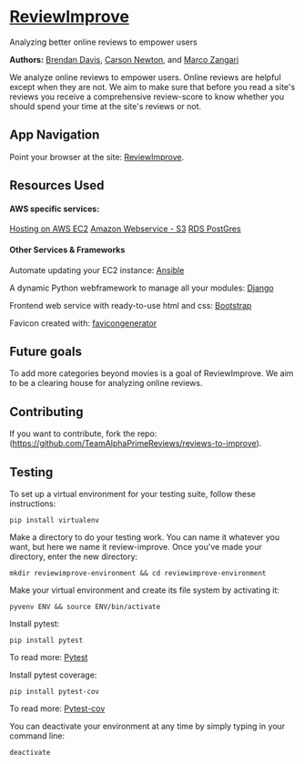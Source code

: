 # [ReviewImprove](http://ec2-54-146-255-108.compute-1.amazonaws.com)
Analyzing better online reviews to empower users


**Authors:**
[Brendan Davis](https://github.com/Tsarcastic),
[Carson Newton](https://github.com/nosrac77), and
[Marco Zangari](https://github.com/marco-zangari)


We analyze online reviews to empower users. Online reviews are helpful except when they are not. We aim to make sure that before you read a site's reviews you receive a comprehensive review-score to know whether you should spend your time at the site's reviews or not.

## App Navigation

Point your browser at the site: [ReviewImprove](http://ec2-54-146-255-108.compute-1.amazonaws.com).


## Resources Used

#### AWS specific services:
[Hosting on AWS EC2](https://aws.amazon.com/ec2/?hp=tile&so-exp=below)
[Amazon Webservice - S3](https://aws.amazon.com/s3/?hp=tile&so-exp=below)
[RDS PostGres](https://aws.amazon.com/rds/postgresql/)

#### Other Services & Frameworks
Automate updating your EC2 instance:
[Ansible](https://www.ansible.com/integrations/cloud/amazon-web-services)

A dynamic Python webframework to manage all your modules:
[Django](https://www.djangoproject.com/)

Frontend web service with ready-to-use html and css:
[Bootstrap](https://startbootstrap.com/)

Favicon created with:
[favicongenerator](https://www.favicongenerator.com/)

## Future goals

To add more categories beyond movies is a goal of ReviewImprove. We aim to be a clearing house for analyzing online reviews.

## Contributing

If you want to contribute, fork the repo: (https://github.com/TeamAlphaPrimeReviews/reviews-to-improve).

## Testing

To set up a virtual environment for your testing suite, follow these instructions:
```
pip install virtualenv
```

Make a directory to do your testing work. You can name it whatever you want, but here we name it review-improve. Once you've made your directory, enter the new directory:
```
mkdir reviewimprove-environment && cd reviewimprove-environment
```

Make your virtual environment and create its file system by activating it:
```
pyvenv ENV && source ENV/bin/activate
```

Install pytest:
```
pip install pytest
```
To read more: [Pytest](https://docs.pytest.org/en/latest/)

Install pytest coverage:
```
pip install pytest-cov
```
To read more: [Pytest-cov](https://pypi.python.org/pypi/pytest-cov)

You can deactivate your environment at any time by simply typing in your command line:
```
deactivate
```
